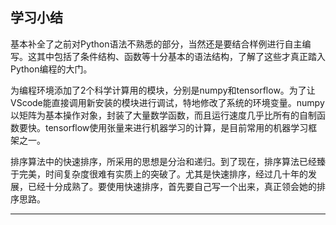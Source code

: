 ## 学习小结

基本补全了之前对Python语法不熟悉的部分，当然还是要结合样例进行自主编写。这其中包括了条件结构、函数等十分基本的语法结构，了解了这些才真正踏入Python编程的大门。

为编程环境添加了2个科学计算用的模块，分别是numpy和tensorflow。为了让VScode能直接调用新安装的模块进行调试，特地修改了系统的环境变量。numpy以矩阵为基本操作对象，封装了大量数学函数，而且运行速度几乎比所有的自制函数要快。tensorflow使用张量来进行机器学习的计算，是目前常用的机器学习框架之一。

排序算法中的快速排序，所采用的思想是分治和递归。到了现在，排序算法已经臻于完美，时间复杂度很难有实质上的突破了。尤其是快速排序，经过几十年的发展，已经十分成熟了。要使用快速排序，首先要自己写一个出来，真正领会她的排序思路。

----

